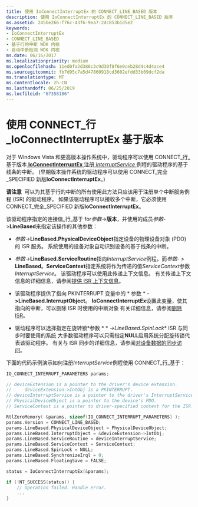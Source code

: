 ```yaml
---
title: 使用 IoConnectInterruptEx 的 CONNECT_LINE_BASED 版本
description: 使用 IoConnectInterruptEx 的 CONNECT_LINE_BASED 版本
ms.assetid: 245be266-f76c-43f6-9ea7-2dc853b1d5e2
keywords:
- IoConnectInterruptEx
- CONNECT_LINE_BASED
- 基于行的中断 WDK 内核
- 自动中断检测 WDK 内核
ms.date: 06/16/2017
ms.localizationpriority: medium
ms.openlocfilehash: 11ed0fa2d386c3c9d30f8f6e0ceb28d4c4d4ace4
ms.sourcegitcommit: fb7d95c7a5d47860918cd3602efdd33b69dcf2da
ms.translationtype: MT
ms.contentlocale: zh-CN
ms.lasthandoff: 06/25/2019
ms.locfileid: "67358186"
---
```

# <a name="using-the-connect_line_based-version-of-ioconnectinterruptex"></a>使用 CONNECT\_行\_IoConnectInterruptEx 基于版本


对于 Windows Vista 和更高版本操作系统中，驱动程序可以使用 CONNECT\_行\_基于版本[ **IoConnectInterruptEx** ](https://docs.microsoft.com/windows-hardware/drivers/ddi/content/wdm/nf-wdm-ioconnectinterruptex)注册[ *InterruptService* ](https://docs.microsoft.com/windows-hardware/drivers/ddi/content/wdm/nc-wdm-kservice_routine)例程的驱动程序的基于线条的中断。 (早期版本操作系统的驱动程序可以使用 CONNECT\_完全\_SPECIFIED 新版**IoConnectInterruptEx**。)

**请注意**  可以为其基于行的中断的所有使用此方法只应该用于注册单个中断服务例程 (ISR) 的驱动程序。 如果该驱动程序可以接收多个中断，它必须使用 CONNECT\_完全\_SPECIFIED 新版**IoConnectInterruptEx**。

 

该驱动程序指定的连接值\_行\_基于 for*参数*-&gt;**版本**，并使用的成员*参数*-&gt;**LineBased**来指定该操作的其他参数：

-   *参数*-&gt;**LineBased.PhysicalDeviceObject**指定设备的物理设备对象 (PDO) 的 ISR 服务。 系统使用的设备对象自动识别设备的基于线条的中断。

-   *参数*-&gt;**LineBased.ServiceRoutine**指向*InterruptService*例程，而*参数*- &gt; **LineBased**。**ServiceContext**指定系统将作为传递的值*ServiceContext*参数*InterruptService*。 该驱动程序可以使用此传递上下文信息。 有关传递上下文信息的详细信息，请参阅[提供 ISR 上下文信息](providing-isr-context-information.md)。

-   该驱动程序提供了指向 PKINTERRUPT 变量中的 * 参数 * **-&gt;LineBased.InterruptObject**。 **IoConnectInterruptEx**设置此变量，使其指向的中断，可以删除 ISR 时使用的中断对象 有关详细信息，请参阅[删除 ISR](removing-an-isr.md)。

-   驱动程序可以选择指定在旋转锁*参数 * * *-&gt;LineBased.SpinLock** ISR 与同步时要使用的系统 大多数驱动程序可以只需指定**NULL**启用系统分配旋转锁代表该驱动程序。 有关与 ISR 同步的详细信息，请参阅[对设备数据的同步访问](synchronizing-access-to-device-data.md)。

下面的代码示例演示如何注册*InterruptService*例程使用 CONNECT\_行\_基于：

```cpp
IO_CONNECT_INTERRUPT_PARAMETERS params;

// deviceExtension is a pointer to the driver's device extension. 
//     deviceExtension->IntObj is a PKINTERRUPT.
// deviceInterruptService is a pointer to the driver's InterruptService routine.
// PhysicalDeviceObject is a pointer to the device's PDO. 
// ServiceContext is a pointer to driver-specified context for the ISR.

RtlZeroMemory( &params, sizeof(IO_CONNECT_INTERRUPT_PARAMETERS) );
params.Version = CONNECT_LINE_BASED;
params.LineBased.PhysicalDeviceObject = PhysicalDeviceObject;
params.LineBased.InterruptObject = &deviceExtension->IntObj;
params.LineBased.ServiceRoutine = deviceInterruptService;
params.LineBased.ServiceContext = ServiceContext;
params.LineBased.SpinLock = NULL;
params.LineBased.SynchronizeIrql = 0;
params.LineBased.FloatingSave = FALSE;

status = IoConnectInterruptEx(&params);

if (!NT_SUCCESS(status)) {
    // Operation failed. Handle error.
    ...
}
```

 

 




